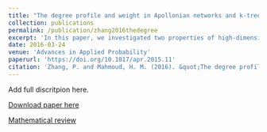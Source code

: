 ```yaml
---
title: "The degree profile and weight in Apollonian networks and k-trees"
collection: publications
permalink: /publication/zhang2016thedegree
excerpt: 'In this paper, we investigated two properties of high-dimensional random Apollonian networks (RANs): the degree profile and a novel topological index called total weight. The primary methods for the analysis included martingale theory, Pólya urns and stochastic recurrences.'
date: 2016-03-24
venue: 'Advances in Applied Probability'
paperurl: 'https://doi.org/10.1017/apr.2015.11'
citation: 'Zhang, P. and Mahmoud, H. M. (2016). &quot;The degree profile and weight in Apollonian networks and k-trees.&quot; <i>Advances in Applied Probability</i>, <b>48</b>(1), 163--175.'
---
```

Add full discritpion here.

[Download paper here](https://doi.org/10.1017/apr.2015.11)

[Mathematical review](https://mathscinet.ams.org/mathscinet-getitem?mr=3473572)
